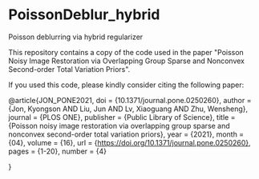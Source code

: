 # PoissonDeblur_hybrid
Poisson deblurring via hybrid regularizer

This repository contains a copy of the code used in the paper "Poisson Noisy Image Restoration via Overlapping Group Sparse and Nonconvex Second-order Total Variation Priors".

If you used this code, please kindly consider citing the following paper:

@article{JON_PONE2021,
    doi = {10.1371/journal.pone.0250260},
    author = {Jon, Kyongson AND Liu, Jun AND Lv, Xiaoguang AND Zhu, Wensheng},
    journal = {PLOS ONE},
    publisher = {Public Library of Science},
    title = {Poisson noisy image restoration via overlapping group sparse and nonconvex second-order total variation priors},
    year = {2021},
    month = {04},
    volume = {16},
    url = {https://doi.org/10.1371/journal.pone.0250260},
    pages = {1-20},
    number = {4}
   
   }
